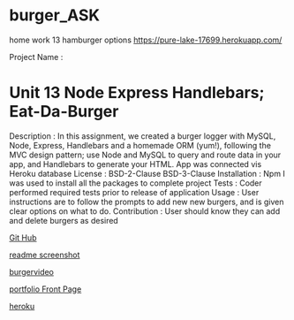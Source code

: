 # burger_ASK
home work 13 hamburger options
https://pure-lake-17699.herokuapp.com/ 

Project Name :
# Unit 13 Node Express Handlebars; Eat-Da-Burger
Description :
In this assignment, we created a burger logger with MySQL, Node, Express, Handlebars and a homemade ORM (yum!), following the MVC design pattern; use Node and MySQL to query and route data in your app, and Handlebars to generate your HTML. App was connected vis Heroku database
License :
BSD-2-Clause BSD-3-Clause
Installation :
Npm I was used to install all the packages to complete project
Tests :
Coder performed required tests prior to release of application
Usage :
User instructions are to follow the prompts to add new new burgers, and is given clear options on what to do.
Contribution :
User should know they can add and delete burgers as desired

[Git Hub](https://github.com/angelask/burger_ASK)

 [readme screenshot](https://user-images.githubusercontent.com/68309111/92872083-3e753200-f3cb-11ea-93d2-2ff54cf4fa38.PNG)

 [burgervideo]( https://drive.google.com/file/d/1AB3hWmOtNIIcqVC8cjYJ65XArTwanE2w/view)

 [portfolio Front Page](https://angelask.github.io/Bootstrap-hw-2-ask/)

 [heroku](https://pure-lake-17699.herokuapp.com/ )
